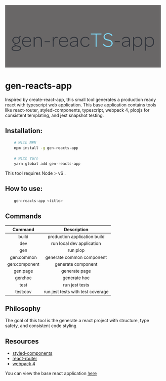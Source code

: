 <center>
<img src="media/gen-reacts-app.png"/>
</center>

# gen-reacts-app

Inspired by create-react-app, this small tool generates a production ready react with typescript web application.
This base application contains tools like react-router, styled-components, typescript, webpack 4, plopjs for consistent templating, and jest snapshot testing.

## Installation:

```bash
    # With NPM
    npm install -g gen-reacts-app

    # With Yarn
    yarn global add gen-reacts-app
```

This tool requires Node > v6 .

## How to use:

```bash
    gen-reacts-app <title>
```

## Commands

|    Command    |            Description            |
| :-----------: | :-------------------------------: |
|     build     |   production application build    |
|      dev      |     run local dev application     |
|      gen      |             run plop              |
|  gen:common   |     generate common component     |
| gen:component |        generate component         |
|   gen:page    |           generate page           |
|    gen:hoc    |           generate hoc            |
|     test      |          run jest tests           |
|   test:cov    | run jest tests with test coverage |

## Philosophy

The goal of this tool is the generate a react project with structure, type safety, and consistent code styling.

## Resources

*   [styled-components](https://www.styled-components.com/)
*   [react-router](https://reacttraining.com/react-router/web/guides/philosophy)
*   [webpack 4](https://webpack.js.org/concepts/)

You can view the base react application [here](https://github.com/roger-king/gen-reacts-app/tree/master/base)
